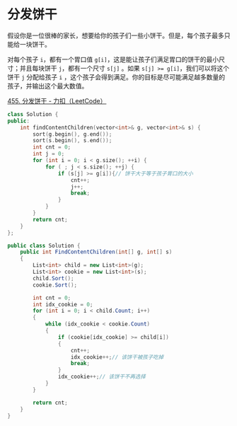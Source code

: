 # 分发饼干

假设你是一位很棒的家长，想要给你的孩子们一些小饼干。但是，每个孩子最多只能给一块饼干。

对每个孩子 `i`，都有一个胃口值 `g[i]`，这是能让孩子们满足胃口的饼干的最小尺寸；并且每块饼干 `j`，都有一个尺寸 `s[j]` 。如果 `s[j] >= g[i]`，我们可以将这个饼干 `j` 分配给孩子 `i` ，这个孩子会得到满足。你的目标是尽可能满足越多数量的孩子，并输出这个最大数值。

[455. 分发饼干 - 力扣（LeetCode）](https://leetcode.cn/problems/assign-cookies/description/)

```c++
class Solution {
public:
    int findContentChildren(vector<int>& g, vector<int>& s) {
        sort(g.begin(), g.end());
        sort(s.begin(), s.end());
        int cnt = 0;
        int j = 0;
        for (int i = 0; i < g.size(); ++i) {
            for ( ; j < s.size(); ++j) {
                if (s[j] >= g[i]){// 饼干大于等于孩子胃口的大小
                    cnt++;
                    j++;
                    break;
                }
            }
        }
        return cnt;
    }
};
```

```c#
public class Solution {
    public int FindContentChildren(int[] g, int[] s)
    {
        List<int> child = new List<int>(g);
        List<int> cookie = new List<int>(s);
        child.Sort();
        cookie.Sort();

        int cnt = 0;
        int idx_cookie = 0;
        for (int i = 0; i < child.Count; i++)
        {
            while (idx_cookie < cookie.Count)
            {
                if (cookie[idx_cookie] >= child[i])
                {
                    cnt++;
                    idx_cookie++;// 该饼干被孩子吃掉
                    break;
                }
                idx_cookie++;// 该饼干不再选择
            }
        }

        return cnt;
    }
}
```

